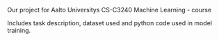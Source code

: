 Our project for Aalto Universitys CS-C3240 Machine Learning - course

Includes task description, dataset used and python code used in model training.
